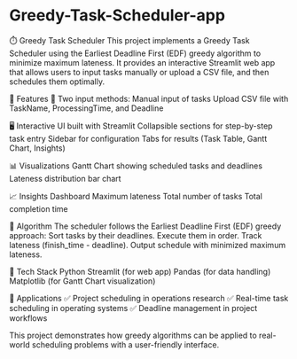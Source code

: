 # Greedy-Task-Scheduler-app

⏱️ Greedy Task Scheduler
This project implements a Greedy Task Scheduler using the Earliest Deadline First (EDF) greedy algorithm to minimize maximum lateness. It provides an interactive Streamlit web app that allows users to input tasks manually or upload a CSV file, and then schedules them optimally.

🔹 Features
📌 Two input methods:
Manual input of tasks
Upload CSV file with TaskName, ProcessingTime, and Deadline

🖥️ Interactive UI built with Streamlit
Collapsible sections for step-by-step task entry
Sidebar for configuration
Tabs for results (Task Table, Gantt Chart, Insights)

📊 Visualizations
Gantt Chart showing scheduled tasks and deadlines
Lateness distribution bar chart

📈 Insights Dashboard
Maximum lateness
Total number of tasks
Total completion time

🔹 Algorithm
The scheduler follows the Earliest Deadline First (EDF) greedy approach:
Sort tasks by their deadlines.
Execute them in order.
Track lateness (finish_time - deadline).
Output schedule with minimized maximum lateness.

🔹 Tech Stack
Python
Streamlit (for web app)
Pandas (for data handling)
Matplotlib (for Gantt Chart visualization)

🔹 Applications
✅ Project scheduling in operations research
✅ Real-time task scheduling in operating systems
✅ Deadline management in project workflows

 This project demonstrates how greedy algorithms can be applied to real-world scheduling problems with a user-friendly interface.
